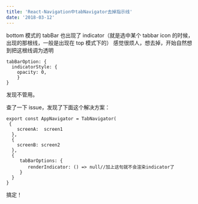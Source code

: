 ```yaml
---
title: 'React-Navigation中tabNavigator去掉指示线'
date: '2018-03-12'
---
```


bottom 模式的 tabBar 也出现了 indicator（就是选中某个 tabbar icon 的时候，出现的那根线，一般是出现在 top 模式下的）
感觉很烦人，想去掉，开始自然想到把这根线调为透明

```javascript{3}
tabBarOption: {
  indicatorStyle: {
    opacity: 0,
    }
}
```

发现不管用。

查了一下 issue，发现了下面这个解决方案：

```javascript{9-11}
export const AppNavigator = TabNavigator(
 {
    screenA:  screen1
  },
  {
    screenB: screen2
  },
  {
     tabBarOptions: {
        renderIndicator: () => null//加上这句就不会渲染indicator了
     }
  }
}
```

搞定！
